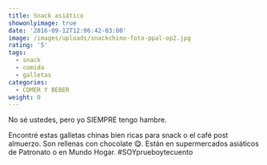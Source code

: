 ```yaml
---
title: Snack asiático
showonlyimage: true
date: '2016-09-12T12:06:42-03:00'
image: /images/uploads/snackchino-foto-ppal-op2.jpg
rating: '5'
tags:
  - snack
  - comida
  - galletas
categories:
  - COMER Y BEBER
weight: 0
---
```

No sé ustedes, pero yo SIEMPRE tengo hambre.

<!--more-->

Encontré estas galletas chinas bien ricas para snack o el café post almuerzo. Son rellenas con chocolate 😋. Están en supermercados asiáticos de Patronato o en Mundo Hogar. #SOYprueboytecuento
